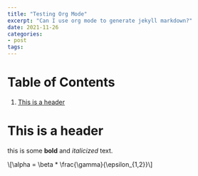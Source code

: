 ```yaml
---
title: "Testing Org Mode"
excerpt: "Can I use org mode to generate jekyll markdown?"
date: 2021-11-26
categories: 
- post
tags: 
---
```


# Table of Contents

1.  [This is a header](#org4fbf310)


<a id="org4fbf310"></a>

# This is a header

this is some **bold** and *italicized* text.

\\[\alpha = \beta \* \frac{\gamma}{\epsilon\_{1,2}}\\]


<!----- Footnotes ----->

